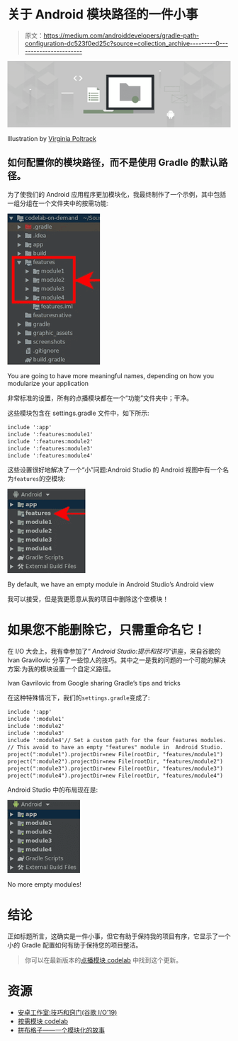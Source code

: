 # 关于 Android 模块路径的一件小事

> 原文：<https://medium.com/androiddevelopers/gradle-path-configuration-dc523f0ed25c?source=collection_archive---------0----------------------->

![](img/70dc10a6b4c7b691bb26c02cf76b4cde.png)

Illustration by [Virginia Poltrack](https://twitter.com/VPoltrack)

## 如何配置你的模块路径，而不是使用 Gradle 的默认路径。

为了使我们的 Android 应用程序更加模块化，我最终制作了一个示例，其中包括一组分组在一个文件夹中的按需功能:

![](img/d8a14f6738f7b3b89b3abb3101df371a.png)

You are going to have more meaningful names, depending on how you modularize your application

非常标准的设置，所有的点播模块都在一个“功能”文件夹中；干净。

这些模块包含在 settings.gradle 文件中，如下所示:

```
include ':app'
include ':features:module1'
include ':features:module2'
include ':features:module3'
include ':features:module4'
```

这些设置很好地解决了一个“小”问题:Android Studio 的 Android 视图中有一个名为`features`的空模块:

![](img/e5cbf57bca95c52d881a8995ac9aeaa8.png)

By default, we have an empty module in Android Studio’s Android view

我可以接受，但是我更愿意从我的项目中删除这个空模块！

# 如果您不能删除它，只需重命名它！

在 I/O 大会上，我有幸参加了“ *Android Studio:提示和技巧*”讲座，来自谷歌的 Ivan Gravilovic 分享了一些惊人的技巧。其中之一是我的问题的一个可能的解决方案:为我的模块设置一个自定义路径。

Ivan Gavrilovic from Google sharing Gradle’s tips and tricks

在这种特殊情况下，我们的`settings.gradle`变成了:

```
include ':app'
include ':module1'
include ':module2'
include ':module3'
include ':module4'// Set a custom path for the four features modules.
// This avoid to have an empty "features" module in  Android Studio.
project(":module1").projectDir=new File(rootDir, "features/module1")
project(":module2").projectDir=new File(rootDir, "features/module2")
project(":module3").projectDir=new File(rootDir, "features/module3")
project(":module4").projectDir=new File(rootDir, "features/module4")
```

Android Studio 中的布局现在是:

![](img/e233ede9b82f258b6a826cc496108771.png)

No more empty modules!

# 结论

正如标题所言，这确实是一件小事，但它有助于保持我的项目有序，它显示了一个小的 Gradle 配置如何有助于保持您的项目整洁。

> 你可以在最新版本的[点播模块 codelab](https://codelabs.developers.google.com/codelabs/on-demand-dynamic-delivery/index.html) 中找到这个更新。

# 资源

*   [安卓工作室:技巧和窍门(谷歌 I/O’19)](https://www.youtube.com/watch?v=ihF-PwDfRZ4&list=PLWz5rJ2EKKc9FfSQIRXEWyWpHD6TtwxMM&index=32&t=0s)
*   [按需模块 codelab](https://codelabs.developers.google.com/codelabs/on-demand-dynamic-delivery/index.html)
*   [拼布格子——一个模块化的故事](/androiddevelopers/a-patchwork-plaid-monolith-to-modularized-app-60235d9f212e)